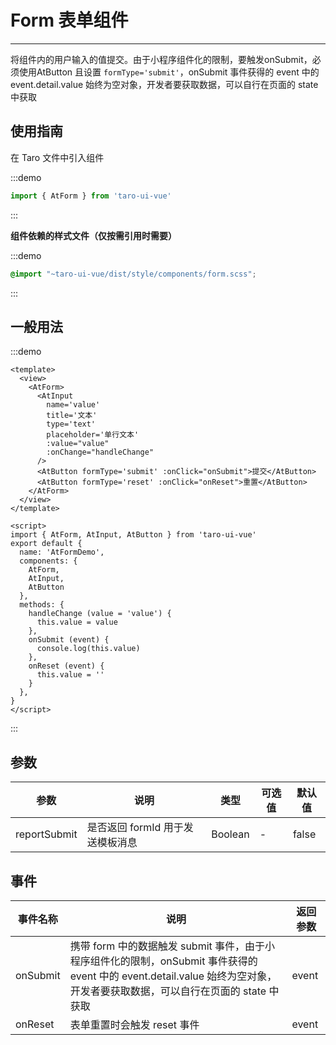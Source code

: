 # Form 表单组件

---
将组件内的用户输入的值提交。由于小程序组件化的限制，要触发onSubmit，必须使用AtButton 且设置 `formType='submit'`，onSubmit 事件获得的 event 中的 event.detail.value 始终为空对象，开发者要获取数据，可以自行在页面的 state 中获取

## 使用指南

在 Taro 文件中引入组件

:::demo
```js
import { AtForm } from 'taro-ui-vue'
```
:::

**组件依赖的样式文件（仅按需引用时需要）**

:::demo
```scss
@import "~taro-ui-vue/dist/style/components/form.scss";
```
:::

## 一般用法

:::demo
```vue
<template>
  <view>
    <AtForm>
      <AtInput 
        name='value' 
        title='文本' 
        type='text' 
        placeholder='单行文本' 
        :value="value"
        :onChange="handleChange" 
      />
      <AtButton formType='submit' :onClick="onSubmit">提交</AtButton>
      <AtButton formType='reset' :onClick="onReset">重置</AtButton>
    </AtForm>
  </view>
</template>

<script>
import { AtForm, AtInput, AtButton } from 'taro-ui-vue'
export default {
  name: 'AtFormDemo',
  components: {
    AtForm, 
    AtInput, 
    AtButton
  },
  methods: {
    handleChange (value = 'value') {
      this.value = value
    },
    onSubmit (event) {
      console.log(this.value)
    },
    onReset (event) {
      this.value = ''
    }
  },  
}
</script>

```

:::

## 参数

| 参数       | 说明                                   | 类型    | 可选值                                                              | 默认值   |
| ---------- | -------------------------------------- | ------- | ------------------------------------------------------------------- | -------- |
| reportSubmit | 是否返回 formId 用于发送模板消息  | Boolean  | - | false |


## 事件

| 事件名称 | 说明          | 返回参数  |
|---------- |-------------- |---------- |
| onSubmit | 携带 form 中的数据触发 submit 事件，由于小程序组件化的限制，onSubmit 事件获得的 event 中的 event.detail.value 始终为空对象，开发者要获取数据，可以自行在页面的 state 中获取 | event  |
| onReset | 表单重置时会触发 reset 事件 | event  |
